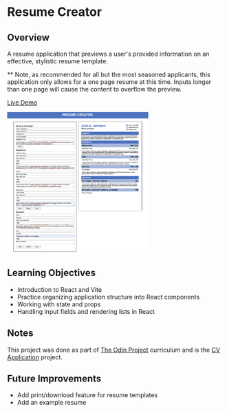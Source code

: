 # Resume Creator

## Overview

A resume application that previews a user's provided information on an effective, stylistic resume template.

\*\* Note, as recommended for all but the most seasoned applicants, this application only allows for a one page resume at this time. Inputs longer than one page will cause the content to overflow the preview.

[Live Demo](https://dukdukg00se.github.io/resume-creator/)

<img src="./src/assets/app-screenshot.png" width="65%">

## Learning Objectives

- Introduction to React and Vite
- Practice organizing application structure into React components
- Working with state and props
- Handling input fields and rendering lists in React

## Notes

This project was done as part of [The Odin Project](https://www.theodinproject.com/paths) curriculum and is the [CV Application](https://www.theodinproject.com/lessons/node-path-javascript-cv-application) project.

## Future Improvements

- Add print/download feature for resume templates
- Add an example resume
